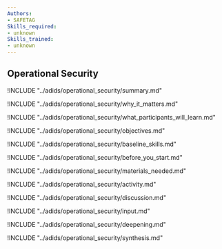 ```yaml
---
Authors:
- SAFETAG
Skills_required:
- unknown
Skills_trained:
- unknown
---
```


##  Operational Security

<!-- ![](images/operational security.png "") -->

!INCLUDE "../adids/operational_security/summary.md"

<!-- Why The Topic Matters -->

!INCLUDE "../adids/operational_security/why_it_matters.md"

<!--  What Participants Will Learn -->

!INCLUDE "../adids/operational_security/what_participants_will_learn.md"

<!-- Objectives {.sidebar} -->

!INCLUDE "../adids/operational_security/objectives.md"

<!-- Baseline Skills -->

!INCLUDE "../adids/operational_security/baseline_skills.md"

<!-- Before you Start -->

!INCLUDE "../adids/operational_security/before_you_start.md"

<!-- Materials Needed -->

!INCLUDE "../adids/operational_security/materials_needed.md"

<!--Activity {.activity} -->

!INCLUDE "../adids/operational_security/activity.md"

<!--Discussion -->

!INCLUDE "../adids/operational_security/discussion.md"

<!-- Input -->

!INCLUDE "../adids/operational_security/input.md"

<!-- Deepening -->

!INCLUDE "../adids/operational_security/deepening.md"

<!--Synthesis {.synthesis} -->

!INCLUDE "../adids/operational_security/synthesis.md"